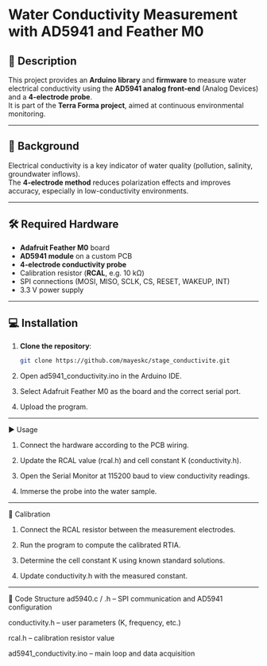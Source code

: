 # Water Conductivity Measurement with AD5941 and Feather M0

## 📌 Description
This project provides an **Arduino library** and **firmware** to measure water electrical conductivity using the **AD5941 analog front-end** (Analog Devices) and a **4-electrode probe**.  
It is part of the **Terra Forma project**, aimed at continuous environmental monitoring.

---

## 🔬 Background
Electrical conductivity is a key indicator of water quality (pollution, salinity, groundwater inflows).  
The **4-electrode method** reduces polarization effects and improves accuracy, especially in low-conductivity environments.

---

## 🛠 Required Hardware
- **Adafruit Feather M0** board  
- **AD5941 module** on a custom PCB  
- **4-electrode conductivity probe**  
- Calibration resistor (**RCAL**, e.g. 10 kΩ)  
- SPI connections (MOSI, MISO, SCLK, CS, RESET, WAKEUP, INT)  
- 3.3 V power supply  

---

## 💻 Installation
1. **Clone the repository**:
   ```bash
   git clone https://github.com/mayeskc/stage_conductivite.git
2. Open ad5941_conductivity.ino in the Arduino IDE.

3. Select Adafruit Feather M0 as the board and the correct serial port.

4. Upload the program.
   
---

▶ Usage
1. Connect the hardware according to the PCB wiring.

2. Update the RCAL value (rcal.h) and cell constant K (conductivity.h).

3. Open the Serial Monitor at 115200 baud to view conductivity readings.

4. Immerse the probe into the water sample.
   
---

📏 Calibration
1. Connect the RCAL resistor between the measurement electrodes.

2. Run the program to compute the calibrated RTIA.

3. Determine the cell constant K using known standard solutions.

4. Update conductivity.h with the measured constant.
   
---

📂 Code Structure
   ad5940.c / .h – SPI communication and AD5941 configuration

   conductivity.h – user parameters (K, frequency, etc.)

   rcal.h – calibration resistor value

   ad5941_conductivity.ino – main loop and data acquisition
